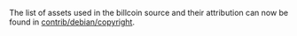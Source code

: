 The list of assets used in the billcoin source and their attribution can now be found in [contrib/debian/copyright](../contrib/debian/copyright).
